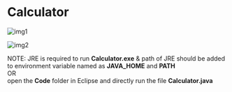 # Calculator

![img1](https://user-images.githubusercontent.com/90407551/209980928-a26f1c45-20b1-494b-b621-1565ebf40087.jpg)

![img2](https://user-images.githubusercontent.com/90407551/209980945-6d6199ed-6b91-450c-a833-3fa1146dcf7a.jpg)

NOTE: JRE is required to run **Calculator.exe** & path of JRE should be added to environment variable named as **JAVA_HOME** and **PATH** <br />
                    OR   <br />
open the **Code** folder in Eclipse and directly run the file **Calculator.java**
